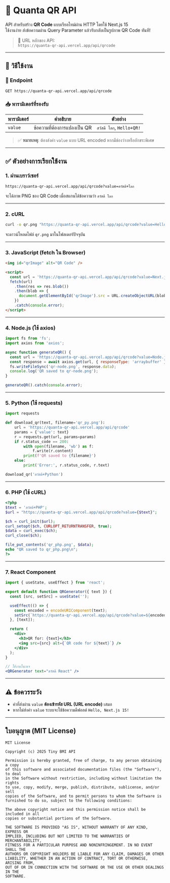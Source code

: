 # 🔳 Quanta QR API

API สำหรับสร้าง **QR Code** แบบเรียลไทม์ผ่าน HTTP โดยใช้ Next.js 15  
​ใช้งานง่าย ส่งข้อความผ่าน Query Parameter แล้วรับกลับเป็นรูปภาพ QR Code ทันที!

> 📌 URL หลักของ API:  
> `https://quanta-qr-api.vercel.app/api/qrcode`

---

## 📌 วิธีใช้งาน

### 🔗 Endpoint
```
GET https://quanta-qr-api.vercel.app/api/qrcode
```

### 📥 พารามิเตอร์ที่รองรับ

| พารามิเตอร์ | คำอธิบาย                      | ตัวอย่าง                    |
|-------------|-------------------------------|-----------------------------|
| `value`     | ข้อความที่ต้องการแปลงเป็น QR | `สวัสดี โลก`, `Hello+QR!`  |

> ✅ **หมายเหตุ**: ต้องส่งค่า `value` แบบ URL encoded หากมีช่องว่างหรืออักขระพิเศษ

---

## ✅ ตัวอย่างการเรียกใช้งาน

### 1. ผ่านเบราว์เซอร์
```
https://quanta-qr-api.vercel.app/api/qrcode?value=สวัสดี+โลก
```
​จะได้ภาพ PNG ของ QR Code เมื่อสแกนได้ข้อความว่า `สวัสดี โลก`

---

### 2. cURL
```bash
curl -o qr.png "https://quanta-qr-api.vercel.app/api/qrcode?value=Hello%20World"
```
จะดาวน์โหลดไฟล์ `qr.png` มาในโฟลเดอร์ปัจจุบัน

---

### 3. JavaScript (fetch ใน Browser)
```html
<img id="qrImage" alt="QR Code" />

<script>
  const url = 'https://quanta-qr-api.vercel.app/api/qrcode?value=Next.js+QR';
  fetch(url)
    .then(res => res.blob())
    .then(blob => {
      document.getElementById('qrImage').src = URL.createObjectURL(blob);
    })
    .catch(console.error);
</script>
```

---

### 4. Node.js (ใช้ axios)
```js
import fs from 'fs';
import axios from 'axios';

async function generateQR() {
  const url = 'https://quanta-qr-api.vercel.app/api/qrcode?value=Node.js+QR';
  const response = await axios.get(url, { responseType: 'arraybuffer' });
  fs.writeFileSync('qr-node.png', response.data);
  console.log('QR saved to qr-node.png');
}

generateQR().catch(console.error);
```

---

### 5. Python (ใช้ requests)
```python
import requests

def download_qr(text, filename='qr_py.png'):
    url = 'https://quanta-qr-api.vercel.app/api/qrcode'
    params = {'value': text}
    r = requests.get(url, params=params)
    if r.status_code == 200:
        with open(filename, 'wb') as f:
            f.write(r.content)
        print(f'QR saved to {filename}')
    else:
        print('Error:', r.status_code, r.text)

download_qr('สวัสดี+Python')
```

---

### 6. PHP (ใช้ cURL)
```php
<?php
$text = 'สวัสดี+PHP';
$url = "https://quanta-qr-api.vercel.app/api/qrcode?value={$text}";

$ch = curl_init($url);
curl_setopt($ch, CURLOPT_RETURNTRANSFER, true);
$data = curl_exec($ch);
curl_close($ch);

file_put_contents('qr_php.png', $data);
echo "QR saved to qr_php.png\n";
?>
```

---

### 7. React Component
```jsx
import { useState, useEffect } from 'react';

export default function QRGenerator({ text }) {
  const [src, setSrc] = useState('');

  useEffect(() => {
    const encoded = encodeURIComponent(text);
    setSrc(`https://quanta-qr-api.vercel.app/api/qrcode?value=${encoded}`);
  }, [text]);

  return (
    <div>
      <h3>QR for: {text}</h3>
      <img src={src} alt={`QR code for ${text}`} />
    </div>
  );
}
```
```jsx
// ใช้งานในเพจ
<QRGenerator text="สวัสดี React" />
```

---

## ⚠️ ข้อควรระวัง
- ค่าที่ส่งผ่าน `value` **ต้องเข้ารหัส URL (URL encode)** เสมอ  
- หากไม่ส่งค่า `value` ระบบจะใช้ข้อความดีฟอลต์ `Hello, Next.js 15!`  

---

## ใบอนุญาต (MIT License)

```
MIT License

Copyright (c) 2025 Tiny BMI API

Permission is hereby granted, free of charge, to any person obtaining a copy
of this software and associated documentation files (the "Software"), to deal
in the Software without restriction, including without limitation the rights
to use, copy, modify, merge, publish, distribute, sublicense, and/or sell
copies of the Software, and to permit persons to whom the Software is
furnished to do so, subject to the following conditions:

The above copyright notice and this permission notice shall be included in all
copies or substantial portions of the Software.

THE SOFTWARE IS PROVIDED "AS IS", WITHOUT WARRANTY OF ANY KIND, EXPRESS OR
IMPLIED, INCLUDING BUT NOT LIMITED TO THE WARRANTIES OF MERCHANTABILITY,
FITNESS FOR A PARTICULAR PURPOSE AND NONINFRINGEMENT. IN NO EVENT SHALL THE
AUTHORS OR COPYRIGHT HOLDERS BE LIABLE FOR ANY CLAIM, DAMAGES OR OTHER
LIABILITY, WHETHER IN AN ACTION OF CONTRACT, TORT OR OTHERWISE, ARISING FROM,
OUT OF OR IN CONNECTION WITH THE SOFTWARE OR THE USE OR OTHER DEALINGS IN THE
SOFTWARE.
```
